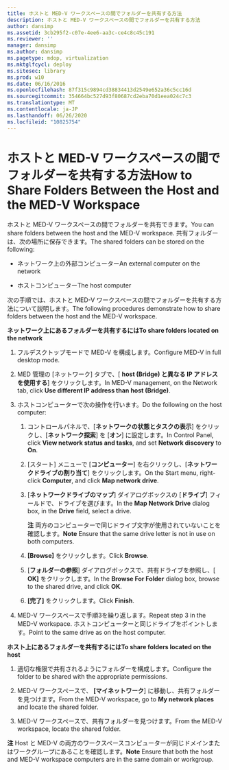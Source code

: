 ```yaml
---
title: ホストと MED-V ワークスペースの間でフォルダーを共有する方法
description: ホストと MED-V ワークスペースの間でフォルダーを共有する方法
author: dansimp
ms.assetid: 3cb295f2-c07e-4ee6-aa3c-ce4c8c45c191
ms.reviewer: ''
manager: dansimp
ms.author: dansimp
ms.pagetype: mdop, virtualization
ms.mktglfcycl: deploy
ms.sitesec: library
ms.prod: w10
ms.date: 06/16/2016
ms.openlocfilehash: 87f315c9894cd38834413d2549e652a36c5cc16d
ms.sourcegitcommit: 354664bc527d93f80687cd2eba70d1eea024c7c3
ms.translationtype: MT
ms.contentlocale: ja-JP
ms.lasthandoff: 06/26/2020
ms.locfileid: "10825754"
---
```

# <span data-ttu-id="c0793-103">ホストと MED-V ワークスペースの間でフォルダーを共有する方法</span><span class="sxs-lookup"><span data-stu-id="c0793-103">How to Share Folders Between the Host and the MED-V Workspace</span></span>


<span data-ttu-id="c0793-104">ホストと MED-V ワークスペースの間でフォルダーを共有できます。</span><span class="sxs-lookup"><span data-stu-id="c0793-104">You can share folders between the host and the MED-V workspace.</span></span> <span data-ttu-id="c0793-105">共有フォルダーは、次の場所に保存できます。</span><span class="sxs-lookup"><span data-stu-id="c0793-105">The shared folders can be stored on the following:</span></span>

-   <span data-ttu-id="c0793-106">ネットワーク上の外部コンピューター</span><span class="sxs-lookup"><span data-stu-id="c0793-106">An external computer on the network</span></span>

-   <span data-ttu-id="c0793-107">ホストコンピューター</span><span class="sxs-lookup"><span data-stu-id="c0793-107">The host computer</span></span>

<span data-ttu-id="c0793-108">次の手順では、ホストと MED-V ワークスペースの間でフォルダーを共有する方法について説明します。</span><span class="sxs-lookup"><span data-stu-id="c0793-108">The following procedures demonstrate how to share folders between the host and the MED-V workspace.</span></span>

**<span data-ttu-id="c0793-109">ネットワーク上にあるフォルダーを共有するには</span><span class="sxs-lookup"><span data-stu-id="c0793-109">To share folders located on the network</span></span>**

1.  <span data-ttu-id="c0793-110">フルデスクトップモードで MED-V を構成します。</span><span class="sxs-lookup"><span data-stu-id="c0793-110">Configure MED-V in full desktop mode.</span></span>

2.  <span data-ttu-id="c0793-111">MED 管理の [ネットワーク] タブで、[ **host (Bridge) と異なる IP アドレスを使用する**] をクリックします。</span><span class="sxs-lookup"><span data-stu-id="c0793-111">In MED-V management, on the Network tab, click **Use different IP address than host (Bridge)**.</span></span>

3.  <span data-ttu-id="c0793-112">ホストコンピューターで次の操作を行います。</span><span class="sxs-lookup"><span data-stu-id="c0793-112">Do the following on the host computer:</span></span>

    1.  <span data-ttu-id="c0793-113">コントロールパネルで、[**ネットワークの状態とタスクの表示**] をクリックし、[**ネットワーク探索**] を [**オン**] に設定します。</span><span class="sxs-lookup"><span data-stu-id="c0793-113">In Control Panel, click **View network status and tasks**, and set **Network discovery** to **On**.</span></span>

    2.  <span data-ttu-id="c0793-114">[スタート] メニューで [**コンピューター**] を右クリックし、[**ネットワークドライブの割り当て**] をクリックします。</span><span class="sxs-lookup"><span data-stu-id="c0793-114">On the Start menu, right-click **Computer**, and click **Map network drive**.</span></span>

    3.  <span data-ttu-id="c0793-115">[**ネットワークドライブのマップ**] ダイアログボックスの [**ドライブ**] フィールドで、ドライブを選びます。</span><span class="sxs-lookup"><span data-stu-id="c0793-115">In the **Map Network Drive** dialog box, in the **Drive** field, select a drive.</span></span>

        <span data-ttu-id="c0793-116">**注** 両方のコンピューターで同じドライブ文字が使用されていないことを確認します。</span><span class="sxs-lookup"><span data-stu-id="c0793-116">**Note** Ensure that the same drive letter is not in use on both computers.</span></span>

         

    4.  <span data-ttu-id="c0793-117">**[Browse]** をクリックします。</span><span class="sxs-lookup"><span data-stu-id="c0793-117">Click **Browse**.</span></span>

    5.  <span data-ttu-id="c0793-118">[**フォルダーの参照**] ダイアログボックスで、共有ドライブを参照し、[ **OK]** をクリックします。</span><span class="sxs-lookup"><span data-stu-id="c0793-118">In the **Browse For Folder** dialog box, browse to the shared drive, and click **OK**.</span></span>

    6.  <span data-ttu-id="c0793-119">**[完了]** をクリックします。</span><span class="sxs-lookup"><span data-stu-id="c0793-119">Click **Finish**.</span></span>

4.  <span data-ttu-id="c0793-120">MED-V ワークスペースで手順3を繰り返します。</span><span class="sxs-lookup"><span data-stu-id="c0793-120">Repeat step 3 in the MED-V workspace.</span></span> <span data-ttu-id="c0793-121">ホストコンピューターと同じドライブをポイントします。</span><span class="sxs-lookup"><span data-stu-id="c0793-121">Point to the same drive as on the host computer.</span></span>

**<span data-ttu-id="c0793-122">ホスト上にあるフォルダーを共有するには</span><span class="sxs-lookup"><span data-stu-id="c0793-122">To share folders located on the host</span></span>**

1.  <span data-ttu-id="c0793-123">適切な権限で共有されるようにフォルダーを構成します。</span><span class="sxs-lookup"><span data-stu-id="c0793-123">Configure the folder to be shared with the appropriate permissions.</span></span>

2.  <span data-ttu-id="c0793-124">MED-V ワークスペースで、 **[マイネットワーク**] に移動し、共有フォルダーを見つけます。</span><span class="sxs-lookup"><span data-stu-id="c0793-124">From the MED-V workspace, go to **My network places** and locate the shared folder.</span></span>

3.  <span data-ttu-id="c0793-125">MED-V ワークスペースで、共有フォルダーを見つけます。</span><span class="sxs-lookup"><span data-stu-id="c0793-125">From the MED-V workspace, locate the shared folder.</span></span>

<span data-ttu-id="c0793-126">**注** Host と MED-V の両方のワークスペースコンピューターが同じドメインまたはワークグループにあることを確認します。</span><span class="sxs-lookup"><span data-stu-id="c0793-126">**Note** Ensure that both the host and MED-V workspace computers are in the same domain or workgroup.</span></span>

 

 

 





